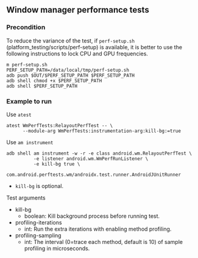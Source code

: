## Window manager performance tests

### Precondition
To reduce the variance of the test, if `perf-setup.sh` (platform_testing/scripts/perf-setup)
is available, it is better to use the following instructions to lock CPU and GPU frequencies.
```
m perf-setup.sh
PERF_SETUP_PATH=/data/local/tmp/perf-setup.sh
adb push $OUT/$PERF_SETUP_PATH $PERF_SETUP_PATH
adb shell chmod +x $PERF_SETUP_PATH
adb shell $PERF_SETUP_PATH
```

### Example to run
Use `atest`
```
atest WmPerfTests:RelayoutPerfTest -- \
      --module-arg WmPerfTests:instrumentation-arg:kill-bg:=true
```
Use `am instrument`
```
adb shell am instrument -w -r -e class android.wm.RelayoutPerfTest \
          -e listener android.wm.WmPerfRunListener \
          -e kill-bg true \
          com.android.perftests.wm/androidx.test.runner.AndroidJUnitRunner
```
* `kill-bg` is optional.

Test arguments
 - kill-bg
   * boolean: Kill background process before running test.
 - profiling-iterations
   * int: Run the extra iterations with enabling method profiling.
 - profiling-sampling
   * int: The interval (0=trace each method, default is 10) of sample profiling in microseconds.
